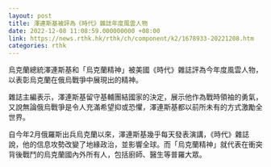 ```yaml
---
layout: post
title: 澤連斯基被評為《時代》雜誌年度風雲人物
date: 2022-12-08 11:08:59.000000000 +08:00
link: https://news.rthk.hk/rthk/ch/component/k2/1678933-20221208.htm
categories: rthk
---
```


烏克蘭總統澤連斯基和「烏克蘭精神」被美國《時代》雜誌評為今年度風雲人物，以表彰烏克蘭在俄烏戰爭中展現出的精神。

雜誌主編表示，澤連斯基留守基輔團結國家的決定，展示他作為戰時領袖的勇氣，又說無論俄烏戰爭是令人充滿希望抑或恐懼，澤連斯基都以前所未有的方式激勵全世界。

自今年2月俄羅斯出兵烏克蘭以來，澤連斯基幾乎每天發表演講，《時代》雜誌說，他的信息攻勢改變了地緣政治，並影響全球。而「烏克蘭精神」就代表在衝突背後戰鬥的烏克蘭國內外所有人，包括廚師、醫生等普羅大眾。
